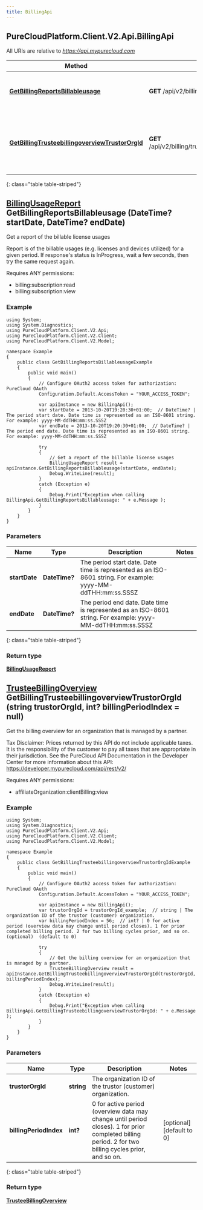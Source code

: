 ```yaml
---
title: BillingApi
---
```

## PureCloudPlatform.Client.V2.Api.BillingApi

All URIs are relative to *https://api.mypurecloud.com*

| Method | HTTP request | Description |
| ------------- | ------------- | ------------- |
| [**GetBillingReportsBillableusage**](BillingApi.html#getbillingreportsbillableusage) | **GET** /api/v2/billing/reports/billableusage | Get a report of the billable license usages |
| [**GetBillingTrusteebillingoverviewTrustorOrgId**](BillingApi.html#getbillingtrusteebillingoverviewtrustororgid) | **GET** /api/v2/billing/trusteebillingoverview/{trustorOrgId} | Get the billing overview for an organization that is managed by a partner. |
{: class="table table-striped"}

<a name="getbillingreportsbillableusage"></a>

## [**BillingUsageReport**](BillingUsageReport.html) GetBillingReportsBillableusage (DateTime? startDate, DateTime? endDate)



Get a report of the billable license usages

Report is of the billable usages (e.g. licenses and devices utilized) for a given period. If response's status is InProgress, wait a few seconds, then try the same request again.

Requires ANY permissions: 

* billing:subscription:read
* billing:subscription:view

### Example
```{"language":"csharp"}
using System;
using System.Diagnostics;
using PureCloudPlatform.Client.V2.Api;
using PureCloudPlatform.Client.V2.Client;
using PureCloudPlatform.Client.V2.Model;

namespace Example
{
    public class GetBillingReportsBillableusageExample
    {
        public void main()
        { 
            // Configure OAuth2 access token for authorization: PureCloud OAuth
            Configuration.Default.AccessToken = "YOUR_ACCESS_TOKEN";

            var apiInstance = new BillingApi();
            var startDate = 2013-10-20T19:20:30+01:00;  // DateTime? | The period start date. Date time is represented as an ISO-8601 string. For example: yyyy-MM-ddTHH:mm:ss.SSSZ
            var endDate = 2013-10-20T19:20:30+01:00;  // DateTime? | The period end date. Date time is represented as an ISO-8601 string. For example: yyyy-MM-ddTHH:mm:ss.SSSZ

            try
            { 
                // Get a report of the billable license usages
                BillingUsageReport result = apiInstance.GetBillingReportsBillableusage(startDate, endDate);
                Debug.WriteLine(result);
            }
            catch (Exception e)
            {
                Debug.Print("Exception when calling BillingApi.GetBillingReportsBillableusage: " + e.Message );
            }
        }
    }
}
```

### Parameters


|Name | Type | Description  | Notes |
|------------- | ------------- | ------------- | -------------|
| **startDate** | **DateTime?**| The period start date. Date time is represented as an ISO-8601 string. For example: yyyy-MM-ddTHH:mm:ss.SSSZ |  |
| **endDate** | **DateTime?**| The period end date. Date time is represented as an ISO-8601 string. For example: yyyy-MM-ddTHH:mm:ss.SSSZ |  |
{: class="table table-striped"}

### Return type

[**BillingUsageReport**](BillingUsageReport.html)

<a name="getbillingtrusteebillingoverviewtrustororgid"></a>

## [**TrusteeBillingOverview**](TrusteeBillingOverview.html) GetBillingTrusteebillingoverviewTrustorOrgId (string trustorOrgId, int? billingPeriodIndex = null)



Get the billing overview for an organization that is managed by a partner.

Tax Disclaimer: Prices returned by this API do not include applicable taxes. It is the responsibility of the customer to pay all taxes that are appropriate in their jurisdiction. See the PureCloud API Documentation in the Developer Center for more information about this API: https://developer.mypurecloud.com/api/rest/v2/

Requires ANY permissions: 

* affiliateOrganization:clientBilling:view

### Example
```{"language":"csharp"}
using System;
using System.Diagnostics;
using PureCloudPlatform.Client.V2.Api;
using PureCloudPlatform.Client.V2.Client;
using PureCloudPlatform.Client.V2.Model;

namespace Example
{
    public class GetBillingTrusteebillingoverviewTrustorOrgIdExample
    {
        public void main()
        { 
            // Configure OAuth2 access token for authorization: PureCloud OAuth
            Configuration.Default.AccessToken = "YOUR_ACCESS_TOKEN";

            var apiInstance = new BillingApi();
            var trustorOrgId = trustorOrgId_example;  // string | The organization ID of the trustor (customer) organization.
            var billingPeriodIndex = 56;  // int? | 0 for active period (overview data may change until period closes). 1 for prior completed billing period. 2 for two billing cycles prior, and so on. (optional)  (default to 0)

            try
            { 
                // Get the billing overview for an organization that is managed by a partner.
                TrusteeBillingOverview result = apiInstance.GetBillingTrusteebillingoverviewTrustorOrgId(trustorOrgId, billingPeriodIndex);
                Debug.WriteLine(result);
            }
            catch (Exception e)
            {
                Debug.Print("Exception when calling BillingApi.GetBillingTrusteebillingoverviewTrustorOrgId: " + e.Message );
            }
        }
    }
}
```

### Parameters


|Name | Type | Description  | Notes |
|------------- | ------------- | ------------- | -------------|
| **trustorOrgId** | **string**| The organization ID of the trustor (customer) organization. |  |
| **billingPeriodIndex** | **int?**| 0 for active period (overview data may change until period closes). 1 for prior completed billing period. 2 for two billing cycles prior, and so on. | [optional] [default to 0] |
{: class="table table-striped"}

### Return type

[**TrusteeBillingOverview**](TrusteeBillingOverview.html)

